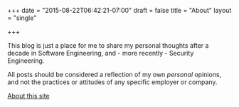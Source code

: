 +++
date = "2015-08-22T06:42:21-07:00"
draft = false
title = "About"
layout = "single"

+++

This blog is just a place for me to share my personal thoughts after a decade in Software Engineering, and - more recently - Security Engineering.

All posts should be considered a reflection of my own _personal_ opinions, and not the practices or attitudes of any specific employer or company.

[About this site](colophon/)

